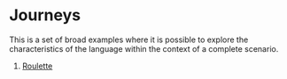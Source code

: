 # Journeys

This is a set of broad examples where it is possible to explore the characteristics of the language within the context of a complete scenario.

1. [Roulette](roulette/README.md)